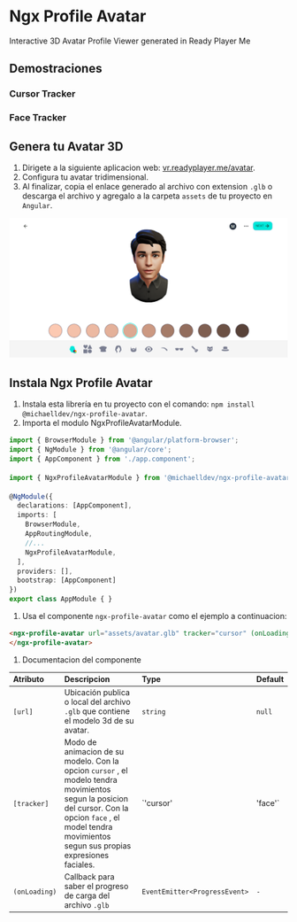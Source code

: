 # Ngx Profile Avatar

Interactive 3D Avatar Profile Viewer generated in Ready Player Me

## Demostraciones

### Cursor Tracker

### Face Tracker

## Genera tu Avatar 3D

1. Dirigete a la siguiente aplicacion web: [vr.readyplayer.me/avatar](https://vr.readyplayer.me/avatar).
1. Configura tu avatar tridimensional.
1. Al finalizar, copia el enlace generado al archivo con extension `.glb` o descarga el archivo y agregalo a la carpeta `assets` de tu proyecto en `Angular`.

![Avatar 3D Generator](../../../.github/images/avatar-3d-generator.png)

## Instala Ngx Profile Avatar

1. Instala esta librería en tu proyecto con el comando: `npm install @michaelldev/ngx-profile-avatar`.
1. Importa el modulo NgxProfileAvatarModule.

```typescript
import { BrowserModule } from '@angular/platform-browser';
import { NgModule } from '@angular/core';
import { AppComponent } from './app.component';

import { NgxProfileAvatarModule } from '@michaelldev/ngx-profile-avatar';

@NgModule({
  declarations: [AppComponent],
  imports: [
    BrowserModule,
    AppRoutingModule,
    //...
    NgxProfileAvatarModule,
  ],
  providers: [],
  bootstrap: [AppComponent]
})
export class AppModule { }
```

1. Usa el componente `ngx-profile-avatar` como el ejemplo a continuacion:

```html
<ngx-profile-avatar url="assets/avatar.glb" tracker="cursor" (onLoading)="onLoadingAvatar($event)">
</ngx-profile-avatar>
```

1. Documentacion del componente

| Atributo | Descripcion | Type | Default |
|:---------|:------------|:-----|:--------|
| `[url]` |Ubicación publica o local del archivo `.glb` que contiene el modelo 3d de su avatar.| `string` | `null` |
| `[tracker]` |Modo de animacion de su modelo. Con la opcion `cursor` , el modelo tendra movimientos segun la posicion del cursor. Con la opcion `face` , el model tendra movimientos segun sus propias expresiones faciales.| `'cursor' | 'face'` | `'cursor'` |
| `(onLoading)` |Callback para saber el progreso de carga del archivo `.glb` | `EventEmitter<ProgressEvent>` | `-` |
